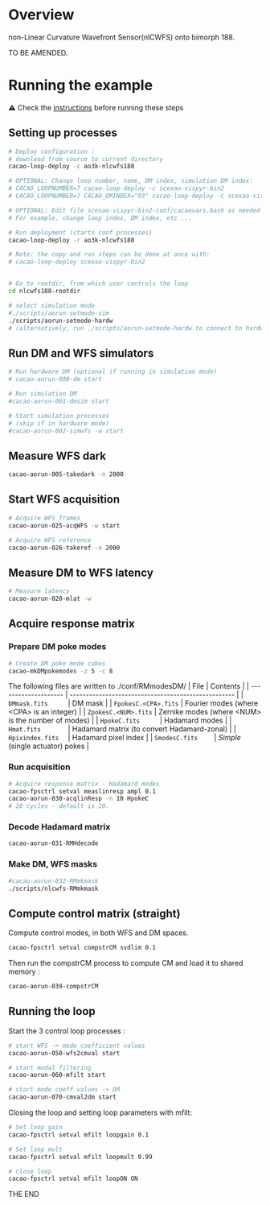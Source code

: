 # Overview

non-Linear Curvature Wavefront Sensor(nlCWFS) onto bimorph 188.

TO BE AMENDED.


# Running the example

:warning: Check the [instructions](https://github.com/cacao-org/cacao/tree/dev/AOloopControl/examples) before running these steps

## Setting up processes


```bash
# Deploy configuration :
# download from source to current directory
cacao-loop-deploy -c ao3k-nlcwfs188

# OPTIONAL: Change loop number, name, DM index, simulation DM index:
# CACAO_LOOPNUMBER=7 cacao-loop-deploy -c scexao-vispyr-bin2
# CACAO_LOOPNUMBER=7 CACAO_DMINDEX="03" cacao-loop-deploy -c scexao-vispyr-bin2

# OPTIONAL: Edit file scexao-vispyr-bin2-conf/cacaovars.bash as needed
# For example, change loop index, DM index, etc ...

# Run deployment (starts conf processes)
cacao-loop-deploy -r ao3k-nlcwfs188

# Note: the copy and run steps can be done at once with:
# cacao-loop-deploy scexao-vispyr-bin2


# Go to rootdir, from which user controls the loop
cd nlcwfs188-rootdir

# select simulation mode
#./scripts/aorun-setmode-sim
./scripts/aorun-setmode-hardw
# (alternatively, run ./scripts/aorun-setmode-hardw to connect to hardware)
```

## Run DM and WFS simulators

```bash
# Run hardware DM (optional if running in simulation mode)
# cacao-aorun-000-dm start

# Run simulation DM
#cacao-aorun-001-dmsim start

# Start simulation processes
# (skip if in hardware mode)
#cacao-aorun-002-simwfs -w start
```



## Measure WFS dark


```bash
cacao-aorun-005-takedark -n 2000
```



## Start WFS acquisition

```bash
# Acquire WFS frames
cacao-aorun-025-acqWFS -w start
```

```bash
# Acquire WFS reference
cacao-aorun-026-takeref -n 2000
```


## Measure DM to WFS latency

```bash
# Measure latency
cacao-aorun-020-mlat -w
```



## Acquire response matrix


### Prepare DM poke modes

```bash
# Create DM poke mode cubes
cacao-mkDMpokemodes -z 5 -c 8
```
The following files are written to ./conf/RMmodesDM/
| File                 | Contents                                            |
| -------------------- | --------------------------------------------------- |
| `DMmask.fits     `   | DM mask                                             |
| `FpokesC.<CPA>.fits` | Fourier modes (where \<CPA> is an integer)          |
| `ZpokesC.<NUM>.fits` | Zernike modes (where \<NUM> is the number of modes) |
| `HpokeC.fits     `   | Hadamard modes                                      |
| `Hmat.fits       `   | Hadamard matrix (to convert Hadamard-zonal)         |
| `Hpixindex.fits  `   | Hadamard pixel index                                |
| `SmodesC.fits    `   | *Simple* (single actuator) pokes                    |



### Run acquisition


```bash
# Acquire response matrix - Hadamard modes
cacao-fpsctrl setval measlinresp ampl 0.1
cacao-aorun-030-acqlinResp -n 10 HpokeC
# 20 cycles - default is 10.
```

### Decode Hadamard matrix

```bash
cacao-aorun-031-RMHdecode
```

### Make DM, WFS masks

```bash
#cacao-aorun-032-RMmkmask
./scripts/nlcwfs-RMmkmask
```


## Compute control matrix (straight)

Compute control modes, in both WFS and DM spaces.

```bash
cacao-fpsctrl setval compstrCM svdlim 0.1
```
Then run the compstrCM process to compute CM and load it to shared memory :
```bash
cacao-aorun-039-compstrCM
```



## Running the loop


Start the 3 control loop processes :

```bash
# start WFS -> mode coefficient values
cacao-aorun-050-wfs2cmval start

# start modal filtering
cacao-aorun-060-mfilt start

# start mode coeff values -> DM
cacao-aorun-070-cmval2dm start

```

Closing the loop and setting loop parameters with mfilt:

```bash
# Set loop gain
cacao-fpsctrl setval mfilt loopgain 0.1

# Set loop mult
cacao-fpsctrl setval mfilt loopmult 0.99

# close loop
cacao-fpsctrl setval mfilt loopON ON

```


THE END
